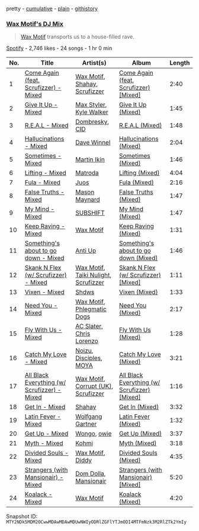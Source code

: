 pretty - [cumulative](/playlists/cumulative/37i9dQZF1DXc6MmasnAO5O.md) - [plain](/playlists/plain/37i9dQZF1DXc6MmasnAO5O) - [githistory](https://github.githistory.xyz/mackorone/spotify-playlist-archive/blob/main/playlists/plain/37i9dQZF1DXc6MmasnAO5O)

### [Wax Motif's DJ Mix](https://open.spotify.com/playlist/37i9dQZF1DXc6MmasnAO5O)

> <a href="spotify:artist:7zm3aSdmGiOkTt0aZFSO8R">Wax Motif</a> transports us to a house\-filled rave.

[Spotify](https://open.spotify.com/user/spotify) - 2,746 likes - 24 songs - 1 hr 0 min

| No. | Title | Artist(s) | Album | Length |
|---|---|---|---|---|
| 1 | [Come Again \(feat\. Scrufizzer\) \- Mixed](https://open.spotify.com/track/25yF7Et24JJ2WuKPmbOLMm) | [Wax Motif](https://open.spotify.com/artist/7zm3aSdmGiOkTt0aZFSO8R), [Shahay](https://open.spotify.com/artist/1pjJMzKi91pQ2AWcEcXPZ2), [Scrufizzer](https://open.spotify.com/artist/3JmGsgVoGUN1Ro1jLfi7k1) | [Come Again \(feat\. Scrufizzer\) \[Mixed\]](https://open.spotify.com/album/26Y57XaEmMFcj5XeU7hQcz) | 2:40 |
| 2 | [Give It Up \- Mixed](https://open.spotify.com/track/5lkqw8AQ3dv8eKWftI4vwz) | [Max Styler](https://open.spotify.com/artist/3NKKngINK1tP6BFy0WOyWk), [Kyle Walker](https://open.spotify.com/artist/4kB1srfgZ4eok7CmDqyOJP) | [Give It Up \(Mixed\)](https://open.spotify.com/album/2zFbE01xL3j8Sx1BVKF0pV) | 1:45 |
| 3 | [R.E.A.L \- Mixed](https://open.spotify.com/track/0wFNkVTH6LGsKNRQSfvoCx) | [Dombresky](https://open.spotify.com/artist/2GVtgxcx7jg5xVCZsIHSGN), [CID](https://open.spotify.com/artist/4FCzCS0KEgb0rgySWINItO) | [R.E.A.L \(Mixed\)](https://open.spotify.com/album/1bpxV4DbcpB3qyF7mqvrPI) | 1:48 |
| 4 | [Hallucinations \- Mixed](https://open.spotify.com/track/25qVz448auOcbIgphQI5iY) | [Dave Winnel](https://open.spotify.com/artist/1K80Wcuuo13i28cVd68mxm) | [Hallucinations \(Mixed\)](https://open.spotify.com/album/1WUMh9v8sW2S2OeqtQQJWg) | 2:04 |
| 5 | [Sometimes \- Mixed](https://open.spotify.com/track/3LlQeUd3uxCyRReESWrBiU) | [Martin Ikin](https://open.spotify.com/artist/7DhdJhd6DrxeJlUajwttd1) | [Sometimes \(Mixed\)](https://open.spotify.com/album/1nHMy5XbnXistsTJAz7pnx) | 1:46 |
| 6 | [Lifting \- Mixed](https://open.spotify.com/track/7DukNn0SveaebeRyHVKmTd) | [Matroda](https://open.spotify.com/artist/45lcbTsX07JWzmTIjcdyBz) | [Lifting \(Mixed\)](https://open.spotify.com/album/2MLZvQ7X7DkhtpwMN6N0om) | 4:04 |
| 7 | [Fula \- Mixed](https://open.spotify.com/track/2OmtNfsAFglUIzpNTMdQMt) | [Juos](https://open.spotify.com/artist/25b30wypcCBgPGWG28RUcl) | [Fula \(Mixed\)](https://open.spotify.com/album/27Ndg89DOFi3uY3uGDLdqK) | 2:16 |
| 8 | [False Truths \- Mixed](https://open.spotify.com/track/5VPc25VHrbm6HC83w6bHSm) | [Mason Maynard](https://open.spotify.com/artist/4EdTAy3S5GrswFHCdpiKP3) | [False Truths \(Mixed\)](https://open.spotify.com/album/4Hk4fvs85eID0rtxju0cnR) | 1:47 |
| 9 | [My Mind \- Mixed](https://open.spotify.com/track/4s5kbIBJ4PttgrApE5N8qi) | [SUBSHIFT](https://open.spotify.com/artist/6oj23vhIuGx4bOqVmQ9oOo) | [My Mind \(Mixed\)](https://open.spotify.com/album/2ijobXpvbp4paFRivoqg01) | 1:47 |
| 10 | [Keep Raving \- Mixed](https://open.spotify.com/track/1iKCYeMctxE2nxD23sJ3Sp) | [Wax Motif](https://open.spotify.com/artist/7zm3aSdmGiOkTt0aZFSO8R) | [Keep Raving \(Mixed\)](https://open.spotify.com/album/18CVFwpKpVbwUUGDcwnfol) | 1:31 |
| 11 | [Something's about to go down \- Mixed](https://open.spotify.com/track/42cDoFDvPUqwFZ5LiJrhYC) | [Anti Up](https://open.spotify.com/artist/4UwR1ir6PovnQiwX5jRPvF) | [Something's about to go down \(Mixed\)](https://open.spotify.com/album/6IG0VXKV6CbLBo075gkbm2) | 1:46 |
| 12 | [Skank N Flex \(w/ Scrufizzer\) \- Mixed](https://open.spotify.com/track/5ys6fpbCcmwrnwdPeip81f) | [Wax Motif](https://open.spotify.com/artist/7zm3aSdmGiOkTt0aZFSO8R), [Taiki Nulight](https://open.spotify.com/artist/4QWmN97HRZya55JvxN3I5a), [Scrufizzer](https://open.spotify.com/artist/3JmGsgVoGUN1Ro1jLfi7k1) | [Skank N Flex \(w/ Scrufizzer\) \[Mixed\]](https://open.spotify.com/album/2Dgf1j1yKFtcp0lRcEjx9a) | 1:11 |
| 13 | [Vixen \- Mixed](https://open.spotify.com/track/4RZXLDwb599AD5WPUXmtvH) | [Shdws](https://open.spotify.com/artist/68yqVCDFykVIUWzVglAcEg) | [Vixen \(Mixed\)](https://open.spotify.com/album/2fgOdTd1ZoE6FEfq5y4EY5) | 1:33 |
| 14 | [Need You \- Mixed](https://open.spotify.com/track/5pLdCmH7u53OyUp3OQjBDJ) | [Wax Motif](https://open.spotify.com/artist/7zm3aSdmGiOkTt0aZFSO8R), [Phlegmatic Dogs](https://open.spotify.com/artist/3g5Lhsq7cSJEK39BzKgIUe) | [Need You \(Mixed\)](https://open.spotify.com/album/1Bp3AmJp1bYSPxpSrdFLGh) | 2:17 |
| 15 | [Fly With Us \- Mixed](https://open.spotify.com/track/10zRgzNSqkCx5IjP0YNbY6) | [AC Slater](https://open.spotify.com/artist/6EqFMCnVGBRNmwPlk2f3Uc), [Chris Lorenzo](https://open.spotify.com/artist/7tm9Tuc70geXOOyKhtZHIj) | [Fly With Us \(Mixed\)](https://open.spotify.com/album/7LAwWfzcetnGq7onX7ONea) | 1:28 |
| 16 | [Catch My Love \- Mixed](https://open.spotify.com/track/1FwDPSIZ0VcZmIIs1VChr6) | [Noizu](https://open.spotify.com/artist/3VRyybsQu0MDG0F2LBxnv7), [Disciples](https://open.spotify.com/artist/5EehXjjMktLuJmbRsM7YfB), [MOYA](https://open.spotify.com/artist/7EyM0gQyMeaeQzslOFZaCq) | [Catch My Love \(Mixed\)](https://open.spotify.com/album/4Nwf2fLql1KCQh6SAT1c0U) | 3:21 |
| 17 | [All Black Everything \(w/ Scrufizzer\) \- Mixed](https://open.spotify.com/track/2wTuslzTLAubn6hrRzydJS) | [Wax Motif](https://open.spotify.com/artist/7zm3aSdmGiOkTt0aZFSO8R), [Corrupt \(UK\)](https://open.spotify.com/artist/0cUPXn0AOgVrI413vJgBAJ), [Scrufizzer](https://open.spotify.com/artist/3JmGsgVoGUN1Ro1jLfi7k1) | [All Black Everything \(w/ Scrufizzer\) \[Mixed\]](https://open.spotify.com/album/3Glews8Ql96vBFVmmIHXwP) | 1:16 |
| 18 | [Get In \- Mixed](https://open.spotify.com/track/6oMTCPjcd9iRqdSUhHDIpZ) | [Shahay](https://open.spotify.com/artist/1pjJMzKi91pQ2AWcEcXPZ2) | [Get In \(Mixed\)](https://open.spotify.com/album/4qj0QW8unx7DAKN2lAhwt7) | 3:32 |
| 19 | [Latin Fever \- Mixed](https://open.spotify.com/track/3064xJq75HXMoK61QxMML9) | [Wolfgang Gartner](https://open.spotify.com/artist/3534yWWzmxx8NbKVoNolsK) | [Latin Fever \(Mixed\)](https://open.spotify.com/album/6bFESojcVWFJR2t9J19pZG) | 1:32 |
| 20 | [Get Up \- Mixed](https://open.spotify.com/track/75mz42CBZN2c2uyK0XpxaR) | [Wongo](https://open.spotify.com/artist/7yx47vjNgvQXPtHis6Hi91), [owie](https://open.spotify.com/artist/7yLfNXs6ttWSE2csFvRnai) | [Get Up \(Mixed\)](https://open.spotify.com/album/1564S37zFi6hLZfZMSinNp) | 3:37 |
| 21 | [Myth \- Mixed](https://open.spotify.com/track/6RHrkJEJ3Adnba7ojjWDbL) | [Kohmi](https://open.spotify.com/artist/6NhJ3byRXx7HJzpryxi8w7) | [Myth \(Mixed\)](https://open.spotify.com/album/2QcPqk0SZ4vYoKcw5VIMq8) | 3:18 |
| 22 | [Divided Souls \- Mixed](https://open.spotify.com/track/1aTL1HmLVTF1TcuPpk30Uh) | [Wax Motif](https://open.spotify.com/artist/7zm3aSdmGiOkTt0aZFSO8R), [Diddy](https://open.spotify.com/artist/59wfkuBoNyhDMQGCljbUbA) | [Divided Souls \(Mixed\)](https://open.spotify.com/album/0iawnIdGjLCSMao4P75j15) | 4:35 |
| 23 | [Strangers \(with Mansionair\) \- Mixed](https://open.spotify.com/track/1kfsdKEJnvM8yYlmFAuDXL) | [Dom Dolla](https://open.spotify.com/artist/205i7E8fNVfojowcQSfK9m), [Mansionair](https://open.spotify.com/artist/4qOzMSukiZoiSjPQw8Zs7s) | [Strangers \(with Mansionair\) \[Mixed\]](https://open.spotify.com/album/6sXSX51hrOCLfKRnjq0A9v) | 5:20 |
| 24 | [Koalack \- Mixed](https://open.spotify.com/track/23Dgwjz6JSw4zPIIzL8UGQ) | [Wax Motif](https://open.spotify.com/artist/7zm3aSdmGiOkTt0aZFSO8R) | [Koalack \(Mixed\)](https://open.spotify.com/album/1moUNFDHaoFELrrycEkfpU) | 4:20 |

Snapshot ID: `MTY2NDk5MDM2OCwwMDAwMDAwMDUwNWIyODRlZGFlYTJmODI4MTFmNzk3M2RlZTk2YmIy`
